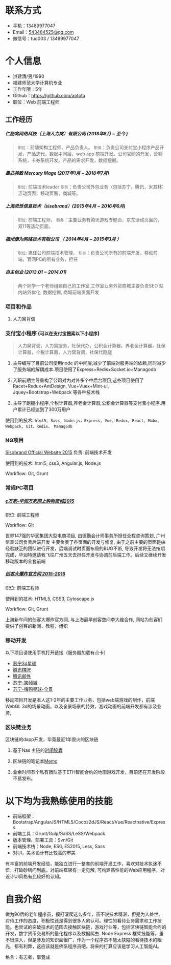 # 联系方式

- 手机：13489977047
- Email：543484525@qq.com
- 微信号：tuo003 / 13489977047



# 个人信息

 - 洪建清/男/1990 
 - 福建师范大学计算机专业
 - 工作年限：5年
 - Github：https://github.com/aototo
 - 职位：Web 前端工程师



## 工作经历
##### 仁励窝网络科技（上海人力窝）有限公司 (2018年8月 ~ 至今 )
> `职位`：前端架构工程师、产品负责人。
> `职务`：负责公司支付宝小程序产品开发，产品迭代，数据中间层，web app 前端开发。公司官网的开发，营销系统，卡券系统开发。产品的需求开发，数据挖掘。

##### 墨丠美致 Mercury Mage  (2017年1月 ~ 2018年7月)
> `职位`: 前端技术leader
> `职务`：负责公司外包业务（包括苏宁，腾讯，米其林）活动页面，移动页面，商城等。

##### 上海思烁信息技术（sisobrand）(2015年4月 ~ 2016年6月)
> `职位`:  前端工程师，
> `职务`：主要业务有腾讯游戏专题页，京东活动页面的，双11等活动页面。

##### 福州康为网络技术有限公司 （ 2014年4月 ~ 2015年3月 ）
> `职位`:  担任公司前端技术管理，
> `职务`：负责公司所有的前端开发，移动前端，官网PC的所有业务，担任

##### 自主创业  (2013.01 ~ 2014.01)
> 两个同学一个老师组建自己的工作室,工作室业务外贸商城主要负责SEO 站内站外优化, 数据挖掘, 商城前端页面开发




### 项目和作品

1. 人力窝背调

### 支付宝小程序 (`可以在支付宝搜索以下小程序`)
> 人力窝背调，人力窝服务，社保代办，公积金计算器，养老金计算器，社保计算器，个税计算器，人力窝背调，社保代跑腿


1. 主导编写了目前公司使用node 的中间层,减少了前端对服务端的依赖,同时减少了服务端的解耦成本.项目使用了Express+Redis+Socket.io+Managodb

2. 入职前期主导重构了公司对内对外多个中后台项目,这些项目使用了Racet+Redux+AntDesign, Vue+Vuex+Mint-ui,  Jquey+Bootstrap+Webpack 等各种技术栈
3. 主导了跑腿小程序,个税计算器,养老金计算器,公积金计算器等支付宝小程序.用户累计已经达到了300万用户

使用到的技术:  `html5, Sass, Node.js，Express, Vue, Redux, React, Mobx, Webpack, Git，Redis， Managodb`

### NG项目
[Sisobrand Official Website 2015](http://mercurymage.com/#/mostRecent)
负责: 前端技术开发

使用到的技术: html5, css3, Angular.js, Node.js

Workflow: Git, Grunt

### 常规PC项目
##### [e万家-华润万家网上购物商城2015](http://www.ewj.com/)

职位: 前端工程师

Workflow: Git

世界147强的华润集团大型电商项目, 由德勤会计师事务所担任全程咨询策划, 广州信景公司负责后端开发 主要负责了各页面的开发与修复, 由于之前主要的页面是由经验缺乏的团队进行开发，后端调试时页面布局的BUG不断, 导致开发将无法按期完成，华润特邀请我飞往广州五天去担任开发与协调前后端工作。后续又继续开发移动版本的全套前端

##### [创客大爆炸官方网 2015-2016](http://www.makercollider.com/)
职位: 前端工程师

使用到的技术: HTML5, CSS3, Cytoscape.js

Workflow: Git, Grunt

上海新车间的创客大爆炸官方网, 与上海最早创客空间李大维合作, 网站为创客们提供了创客的新闻，教程，组织

### 移动开发
以下项目请使用手机打开链接（服务器加载有点卡）
- [苏宁3d星球](http://mercurymage.com/h5/star/)
- [腾讯棋牌](http://qipai.qq.com/act/a20151114desk/index.html)
- [腾讯邮件](http://yes.qq.com/act/a20150516yesyry/)
- [苏宁-笑倾城](http://mercurymage.com/h5/xqc/)
- [苏宁-嗨购星球-全景](http://mercurymage.com/h5test/vr/)

移动项目开发是本人这1-2年的主要工作业务，包括web端游戏的制作，前端 WebGL 3d的场景动画，以及全景场景的特效，游戏动画的前端开发都有涉及业务, 

### 区块链业务

区块链的dapp开发，毕竟最近1年很火的区块链

1. 基于Nas 主链的[时间胶囊](http://mercurymage.com/h5aotu/timeCapsule/)

2. 区块链的笔记本[Memo](http://mercurymage.com/h5aotu/memo/)

3. 业余时间有个私有团队基于ETH智能合约的地图游戏开发，目前还在开发阶段不易发布。


# 以下均为我熟练使用的技能

- 前端框架：Bootstrap/AngularJS/HTML5/Cocos2dJS/React/Vue/Reactnative/Express
- 前端工具：Grunt/Gulp/SaSS/LeSS/Webpack
- 版本管理、部署工具：Svn/Git
- 前端技术栈：Node,  ES6,  ES2015,  Less,  Sass
- 对UI，美术设计有比较高的审美

有丰富的前端开发经验，能独立进行一整套的前端开发工作，喜欢对技术执迷不悟，打破砂锅问到底。对前端框架有一定见解, 可构建高性能的Web应用程序，对设计UI风格有比较好的认知。



# 自我介绍

做为90后的老年程序员，摸打滚爬这么多年，虽不说技术精湛，但是为人处世、对待工作的态度，积极性还是得到很多人的认可。理性的看待业务需求和工作技能。也尝试的突破技术的范围去接触区块链，游戏行业等，包括区块链智能合约的开发，数字货币交易所的量化程序以及数据爬虫. Node Express 框架技能等，虽不很深入，但是涉及的知识面很广，作为一个程序员不能太狭隘的看待技术的眼光，都有利弊，这应该就是佛系程序员吧。将来的打算应该是学习人工智能AI。



格言：有志者，事竟成

